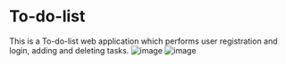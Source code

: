 # To-do-list
This is a To-do-list web application which performs user registration and login, adding and deleting tasks.
![image](https://user-images.githubusercontent.com/84560385/236653155-40ea1b69-9f5b-4480-8e4e-6b90f9c09b89.png)
![image](https://user-images.githubusercontent.com/84560385/236653193-d20ffe30-8984-4aaa-8111-9183f6f6a72e.png)
